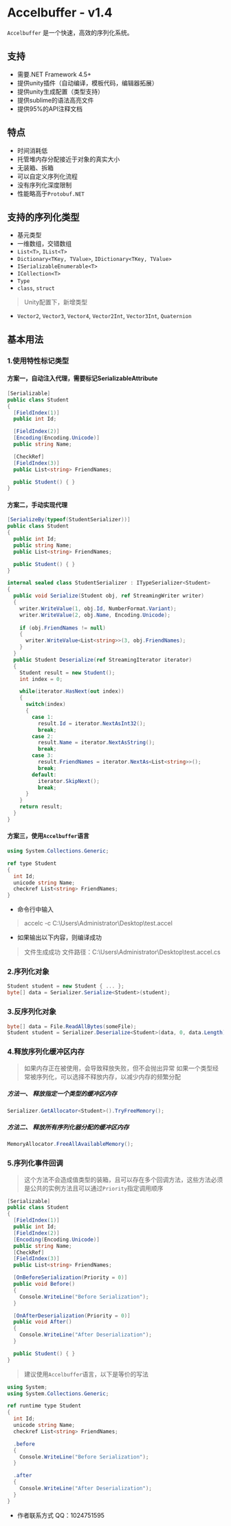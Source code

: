 # Accelbuffer - v1.4
`Accelbuffer` 是一个快速，高效的序列化系统。

## 支持
* 需要.NET Framework 4.5+
* 提供unity插件（自动编译，模板代码，编辑器拓展）
* 提供unity生成配置（类型支持）
* 提供sublime的语法高亮文件
* 提供95%的API注释文档

## 特点
* 时间消耗低
* 托管堆内存分配接近于对象的真实大小
* 无装箱、拆箱
* 可以自定义序列化流程
* 没有序列化深度限制
* 性能略高于`Protobuf.NET`

## 支持的序列化类型
* 基元类型
* 一维数组，交错数组
* `List<T>`, `IList<T>`
* `Dictionary<TKey, TValue>`, `IDictionary<TKey, TValue>`
* `ISerializableEnumerable<T>`
* `ICollection<T>`
* `Type`
* `class`, `struct`

> Unity配置下，新增类型
* `Vector2`, `Vector3`, `Vector4`, `Vector2Int`, `Vector3Int`, `Quaternion`

## 基本用法
### 1.使用特性标记类型
#### 方案一，自动注入代理，需要标记SerializableAttribute
```csharp
[Serializable]
public class Student
{
  [FieldIndex(1)]
  public int Id;

  [FieldIndex(2)]
  [Encoding(Encoding.Unicode)]
  public string Name;

  [CheckRef]
  [FieldIndex(3)]
  public List<string> FriendNames;

  public Student() { }
}
```

#### 方案二，手动实现代理
```csharp
[SerializeBy(typeof(StudentSerializer))]
public class Student
{
  public int Id;
  public string Name;
  public List<string> FriendNames;

  public Student() { }
}

internal sealed class StudentSerializer : ITypeSerializer<Student>
{
  public void Serialize(Student obj, ref StreamingWriter writer)
  {
    writer.WriteValue(1, obj.Id, NumberFormat.Variant);
    writer.WriteValue(2, obj.Name, Encoding.Unicode);
  
    if (obj.FriendNames != null)
    {
      writer.WriteValue<List<string>>(3, obj.FriendNames);
    }
  }
  public Student Deserialize(ref StreamingIterator iterator)
  {
    Student result = new Student();
    int index = 0;

    while(iterator.HasNext(out index))
    {
      switch(index)
      {
        case 1:
          result.Id = iterator.NextAsInt32();
          break;
        case 2:
          result.Name = iterator.NextAsString();
          break;
        case 3:
          result.FriendNames = iterator.NextAs<List<string>>();
          break;
        default:
          iterator.SkipNext();
          break;
      }
    }
    return result;
  }
}
```

#### 方案三，使用`Accelbuffer`语言
```csharp
using System.Collections.Generic;

ref type Student
{
  int Id;
  unicode string Name;
  checkref List<string> FriendNames;
}
```

* 命令行中输入
> accelc -c C:\Users\Administrator\Desktop\test.accel

* 如果输出以下内容，则编译成功
> 文件生成成功
> 文件路径：C:\Users\Administrator\Desktop\test.accel.cs

### 2.序列化对象
```csharp
Student student = new Student { ... };
byte[] data = Serializer.Serialize<Student>(student);
```

### 3.反序列化对象
```csharp
byte[] data = File.ReadAllBytes(someFile);
Student student = Serializer.Deserialize<Student>(data, 0, data.Length);
```

### 4.释放序列化缓冲区内存
> 如果内存正在被使用，会导致释放失败，但不会抛出异常
> 如果一个类型经常被序列化，可以选择不释放内存，以减少内存的频繁分配

##### 方法一、 释放指定一个类型的缓冲区内存
```csharp
Serializer.GetAllocator<Student>().TryFreeMemory();
```

##### 方法二、 释放所有序列化器分配的缓冲区内存
```csharp
MemoryAllocator.FreeAllAvailableMemory();
```

### 5.序列化事件回调
> 这个方法不会造成值类型的装箱，且可以存在多个回调方法，这些方法必须是公共的实例方法且可以通过`Priority`指定调用顺序

```csharp
[Serializable]
public class Student
{
  [FieldIndex(1)]
  public int Id;
  [FieldIndex(2)]
  [Encoding(Encoding.Unicode)]
  public string Name;
  [CheckRef]
  [FieldIndex(3)]
  public List<string> FriendNames;

  [OnBeforeSerialization(Priority = 0)]
  public void Before()
  {
    Console.WriteLine("Before Serialization");
  }

  [OnAfterDeserialization(Priority = 0)]
  public void After()
  {
    Console.WriteLine("After Deserialization");
  }

  public Student() { }
}
```

> 建议使用`Accelbuffer`语言，以下是等价的写法

```csharp
using System;
using System.Collections.Generic;

ref runtime type Student
{
  int Id;
  unicode string Name;
  checkref List<string> FriendNames;

  .before
  {
    Console.WriteLine("Before Serialization");
  }

  .after
  {
    Console.WriteLine("After Deserialization");
  }
}
```

* 作者联系方式 QQ：1024751595